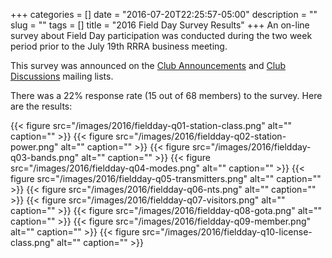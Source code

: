 +++
categories = []
date = "2016-07-20T22:25:57-05:00"
description = ""
slug = ""
tags = []
title = "2016 Field Day Survey Results"
+++
An on-line survey about Field Day participation was conducted during the
two week period prior to the July 19th RRRA business meeting.

This survey was announced on the [Club Announcements](https://lists.rrra.org/pipermail/announce/2016-July/000023.html) and [Club Discussions](https://lists.rrra.org/pipermail/rrra/2016-July/000079.html) mailing lists.

There was a 22% response rate (15 out of 68 members) to the survey. Here are
the results:

<!--more-->
{{< figure src="/images/2016/fieldday-q01-station-class.png" alt="" caption="" >}}
{{< figure src="/images/2016/fieldday-q02-station-power.png" alt="" caption="" >}}
{{< figure src="/images/2016/fieldday-q03-bands.png" alt="" caption="" >}}
{{< figure src="/images/2016/fieldday-q04-modes.png" alt="" caption="" >}}
{{< figure src="/images/2016/fieldday-q05-transmitters.png" alt="" caption="" >}}
{{< figure src="/images/2016/fieldday-q06-nts.png" alt="" caption="" >}}
{{< figure src="/images/2016/fieldday-q07-visitors.png" alt="" caption="" >}}
{{< figure src="/images/2016/fieldday-q08-gota.png" alt="" caption="" >}}
{{< figure src="/images/2016/fieldday-q09-member.png" alt="" caption="" >}}
{{< figure src="/images/2016/fieldday-q10-license-class.png" alt="" caption="" >}}
